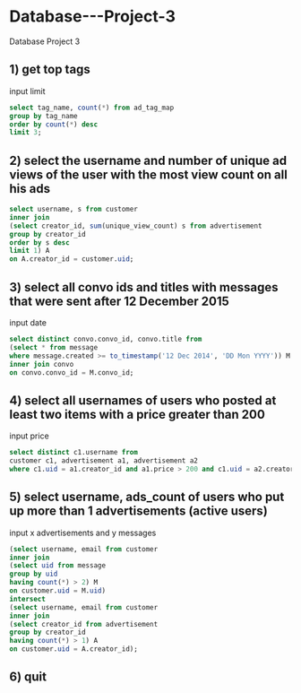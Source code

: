 # Database---Project-3
Database Project 3

## 1) get top tags
input limit
```sql
select tag_name, count(*) from ad_tag_map
group by tag_name
order by count(*) desc
limit 3;
```

## 2) select the username and number of unique ad views of the user with the most view count on all his ads
```sql
select username, s from customer
inner join
(select creator_id, sum(unique_view_count) s from advertisement
group by creator_id
order by s desc
limit 1) A
on A.creator_id = customer.uid;
```

## 3) select all convo ids and titles with messages that were sent after 12 December 2015 
input date
```sql
select distinct convo.convo_id, convo.title from 
(select * from message
where message.created >= to_timestamp('12 Dec 2014', 'DD Mon YYYY')) M
inner join convo
on convo.convo_id = M.convo_id;
```

## 4) select all usernames of users who posted at least two items with a price greater than 200
input price
```sql
select distinct c1.username from 
customer c1, advertisement a1, advertisement a2
where c1.uid = a1.creator_id and a1.price > 200 and c1.uid = a2.creator_id and a2.price > 200 and a1.ad_id != a2.ad_id;
```

## 5) select username, ads_count of users who put up more than 1 advertisements (active users)
input x advertisements and y messages
```sql
(select username, email from customer
inner join
(select uid from message
group by uid
having count(*) > 2) M
on customer.uid = M.uid)
intersect
(select username, email from customer
inner join
(select creator_id from advertisement
group by creator_id
having count(*) > 1) A
on customer.uid = A.creator_id);
```

## 6) quit
